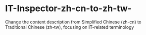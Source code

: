 # IT-Inspector-zh-cn-to-zh-tw-
Change the content description from Simplified Chinese (zh-cn) to Traditional Chinese (zh-tw), focusing on IT-related terminology
